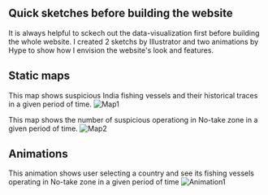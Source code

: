 ## Quick sketches before building the website
It is always helpful to sckech out the data-visualization first before building the whole website. I created 2 sketchs by Illustrator and two animations by Hype to show how I envision the website's look and features.

## Static maps
This map shows suspicious India fishing vessels and their historical traces in a given period of time.
![Map1](http://i.imgur.com/JH81kNV.jpg)

This map shows the number of suspicious operationg in No-take zone in a given period of time. 
![Map2](http://i.imgur.com/on6OduH.jpg)

## Animations
This animation shows user selecting a country and see its fishing vessels operating in No-take zone in a given period of time 
![Animation1](blob:http://imgur.com/db4f9546-86de-4542-90cb-ca2c17760a43.gif)
